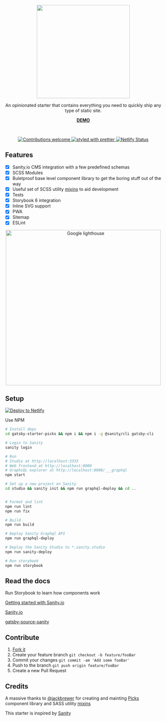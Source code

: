 <p align="center">
   <img width="300" src='https://i.imgur.com/GhcxkhC.png'>
</p>
<p align="center">
  An opinionated starter that contains everything you need to quickly ship any type of static site.
</p>
<p align="center">
  <a href='https://gatsby-starter-picks.netlify.com'><b>DEMO</b></a>
</p>
<p>
</p>
  <br>
<p align="center">
  <a href="https://github.com/MantasMikal/gatsby-starter-picks/issues">
    <img
      src="https://img.shields.io/badge/contributions-welcome-brightgreen.svg?style=flat"
      alt="Contributions welcome"
    />
  </a>
    <a href="https://github.com/MantasMikal/gatsby-starter-picks/blob/master/LICENSE">
    <img
      src="https://img.shields.io/github/license/MantasMikal/gatsby-starter-picks "
      alt="styled with prettier"
    />
  </a>
  <a href="https://app.netlify.com/sites/gatsby-starter-picks/deploys">
    <img
      src="https://api.netlify.com/api/v1/badges/93ecc1ca-2fd8-427a-96de-245af6e0d17a/deploy-status"
      alt="Netlify Status"
    />
  </a>
<p>

## Features

- [x] Sanity.io CMS integration with a few predefined schemas
- [x] SCSS Modules
- [x] Buletproof base level component library to get the boring stuff out of the way
- [x] Useful set of SCSS utility [mixins](https://www.npmjs.com/package/backline-mixins) to aid development
- [x] Tests
- [x] Storybook 6 integration
- [x] Inline SVG support
- [x] PWA
- [x] Sitemap
- [x] ESLint

<p align="center">
  <img width="500" src="https://i.imgur.com/Md3UTQ9.png" alt="Google lighthouse"/>
</p>

## Setup

[![Deploy to Netlify](https://www.netlify.com/img/deploy/button.svg)](https://app.netlify.com/start/deploy?repository=https://github.com/MantasMikal/gatsby-starter-picks)

Use NPM

```bash
# Install deps
cd gatsby-starter-picks && npm i && npm i -g @sanity/cli gatsby-cli

# Login to Sanity
sanity login

# Run
# Studio at http://localhost:3333
# Web frontend at http://localhost:8000
# GraphiQL explorer at http://localhost:8000/___graphql
npm start

# Set up a new project on Sanity
cd studio && sanity init && npm run graphql-deploy && cd ..


# Format and lint
npm run lint
npm run fix

# Build
npm run build

# Deploy Sanity Graphql API
npm run graphql-deploy

# Deploy the Sanity Studio to *.sanity.studio
npm run sanity-deploy

# Run storybook
npm run storybook

```

## Read the docs

Run Storybook to learn how components work

[Getting started with Sanity.io](https://www.sanity.io/blog/get-started-with-gatsby-and-structured-content)

[Sanity.io](https://www.sanity.io/blog/get-started-with-gatsby-and-structured-content)

[gatsby-source-sanity](https://github.com/sanity-io/gatsby-source-sanity)

## Contribute

1. [Fork it](https://github.com/MantasMikal/gatsby-starter-picks/fork)
2. Create your feature branch `git checkout -b feature/fooBar`
3. Commit your changes `git commit -am 'Add some fooBar'`
4. Push to the branch `git push origin feature/fooBar`
5. Create a new Pull Request

## Credits

A massive thanks to [@jackbrewer](https://github.com/jackbrewer) for creating and mainting [Picks](https://github.com/jackbrewer/picks) component library and SASS utility [mixins](https://www.npmjs.com/package/backline-mixins)

This starter is inspired by [Sanity](https://github.com/sanity-io/example-company-website-gatsby-sanity-combo)
